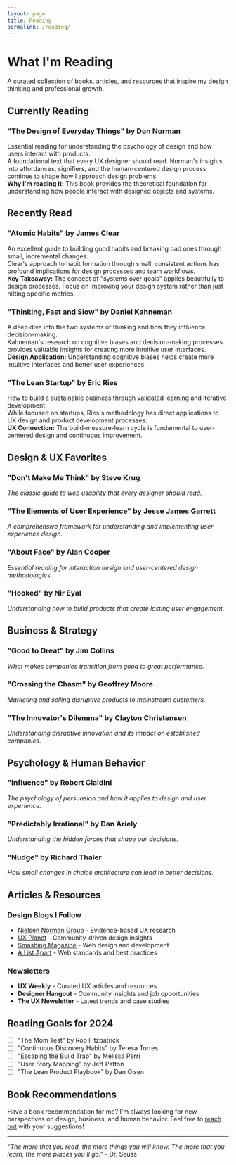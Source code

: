 ```yaml
---
layout: page
title: Reading
permalink: /reading/
---
```


# What I'm Reading

A curated collection of books, articles, and resources that inspire my design thinking and professional growth.

## Currently Reading

<div class="reading-section">
  <h3>"The Design of Everyday Things" by Don Norman</h3>
  <div class="book-meta">Essential reading for understanding the psychology of design and how users interact with products.</div>
  <div class="book-description">
    A foundational text that every UX designer should read. Norman's insights into affordances, signifiers, and the human-centered design process continue to shape how I approach design problems.
  </div>
  <div class="book-takeaway">
    <strong>Why I'm reading it:</strong> This book provides the theoretical foundation for understanding how people interact with designed objects and systems.
  </div>
</div>

## Recently Read

<div class="reading-section">
  <h3>"Atomic Habits" by James Clear</h3>
  <div class="book-meta">An excellent guide to building good habits and breaking bad ones through small, incremental changes.</div>
  <div class="book-description">
    Clear's approach to habit formation through small, consistent actions has profound implications for design processes and team workflows.
  </div>
  <div class="book-takeaway">
    <strong>Key Takeaway:</strong> The concept of "systems over goals" applies beautifully to design processes. Focus on improving your design system rather than just hitting specific metrics.
  </div>
</div>

<div class="reading-section">
  <h3>"Thinking, Fast and Slow" by Daniel Kahneman</h3>
  <div class="book-meta">A deep dive into the two systems of thinking and how they influence decision-making.</div>
  <div class="book-description">
    Kahneman's research on cognitive biases and decision-making processes provides valuable insights for creating more intuitive user interfaces.
  </div>
  <div class="book-takeaway">
    <strong>Design Application:</strong> Understanding cognitive biases helps create more intuitive interfaces and better user experiences.
  </div>
</div>

<div class="reading-section">
  <h3>"The Lean Startup" by Eric Ries</h3>
  <div class="book-meta">How to build a sustainable business through validated learning and iterative development.</div>
  <div class="book-description">
    While focused on startups, Ries's methodology has direct applications to UX design and product development processes.
  </div>
  <div class="book-takeaway">
    <strong>UX Connection:</strong> The build-measure-learn cycle is fundamental to user-centered design and continuous improvement.
  </div>
</div>

## Design & UX Favorites

### "Don't Make Me Think" by Steve Krug
*The classic guide to web usability that every designer should read.*

### "The Elements of User Experience" by Jesse James Garrett
*A comprehensive framework for understanding and implementing user experience design.*

### "About Face" by Alan Cooper
*Essential reading for interaction design and user-centered design methodologies.*

### "Hooked" by Nir Eyal
*Understanding how to build products that create lasting user engagement.*

## Business & Strategy

### "Good to Great" by Jim Collins
*What makes companies transition from good to great performance.*

### "Crossing the Chasm" by Geoffrey Moore
*Marketing and selling disruptive products to mainstream customers.*

### "The Innovator's Dilemma" by Clayton Christensen
*Understanding disruptive innovation and its impact on established companies.*

## Psychology & Human Behavior

### "Influence" by Robert Cialdini
*The psychology of persuasion and how it applies to design and user experience.*

### "Predictably Irrational" by Dan Ariely
*Understanding the hidden forces that shape our decisions.*

### "Nudge" by Richard Thaler
*How small changes in choice architecture can lead to better decisions.*

## Articles & Resources

### Design Blogs I Follow
- [Nielsen Norman Group](https://www.nngroup.com/) - Evidence-based UX research
- [UX Planet](https://uxplanet.org/) - Community-driven design insights
- [Smashing Magazine](https://www.smashingmagazine.com/) - Web design and development
- [A List Apart](https://alistapart.com/) - Web standards and best practices

### Newsletters
- **UX Weekly** - Curated UX articles and resources
- **Designer Hangout** - Community insights and job opportunities
- **The UX Newsletter** - Latest trends and case studies

## Reading Goals for 2024

- [ ] "The Mom Test" by Rob Fitzpatrick
- [ ] "Continuous Discovery Habits" by Teresa Torres
- [ ] "Escaping the Build Trap" by Melissa Perri
- [ ] "User Story Mapping" by Jeff Patton
- [ ] "The Lean Product Playbook" by Dan Olsen

## Book Recommendations

Have a book recommendation for me? I'm always looking for new perspectives on design, business, and human behavior. Feel free to [reach out](/contact/) with your suggestions!

---

*"The more that you read, the more things you will know. The more that you learn, the more places you'll go."* - Dr. Seuss
